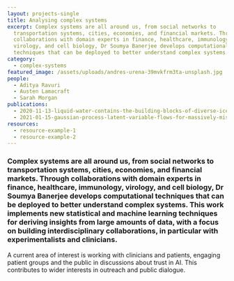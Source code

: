 ```yaml
---
layout: projects-single
title: Analysing complex systems
excerpt: Complex systems are all around us, from social networks to
  transportation systems, cities, economies, and financial markets. Through
  collaborations with domain experts in finance, healthcare, immunology,
  virology, and cell biology, Dr Soumya Banerjee develops computational
  techniques that can be deployed to better understand complex systems.
category:
  - complex-systems
featured_image: /assets/uploads/andres-urena-39mvkfrm3ta-unsplash.jpg
people:
  - Aditya Ravuri
  - Austen Lamacraft
  - Sarah Morgan
publications:
  - 2020-11-13-liquid-water-contains-the-building-blocks-of-diverse-ice-phases
  - 2021-01-15-gaussian-process-latent-variable-flows-for-massively-missing-data
resources:
  - resource-example-1
  - resource-example-2
---
```

### Complex systems are all around us, from social networks to transportation systems, cities, economies, and financial markets. Through collaborations with domain experts in finance, healthcare, immunology, virology, and cell biology, Dr Soumya Banerjee develops computational techniques that can be deployed to better understand complex systems. This work implements new statistical and machine learning techniques for deriving insights from large amounts of data, with a focus on building interdisciplinary collaborations, in particular with experimentalists and clinicians. 

A current area of interest is working with clinicians and patients, engaging patient groups and the public in discussions about trust in AI. This contributes to wider interests in outreach and public dialogue.